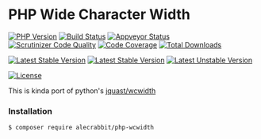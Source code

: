 # PHP Wide Character Width

[![PHP Version](https://img.shields.io/packagist/php-v/alecrabbit/php-wcwidth.svg)](https://php.net)
[![Build Status](https://travis-ci.com/alecrabbit/php-wcwidth.svg?branch=master)](https://travis-ci.com/alecrabbit/php-wcwidth)
[![Appveyor Status](https://img.shields.io/appveyor/ci/alecrabbit/php-wcwidth.svg?label=appveyor)](https://ci.appveyor.com/project/alecrabbit/php-wcwidth/branch/master)
[![Scrutinizer Code Quality](https://scrutinizer-ci.com/g/alecrabbit/php-wcwidth/badges/quality-score.png?b=master)](https://scrutinizer-ci.com/g/alecrabbit/php-wcwidth/?branch=master)
[![Code Coverage](https://scrutinizer-ci.com/g/alecrabbit/php-wcwidth/badges/coverage.png?b=master)](https://scrutinizer-ci.com/g/alecrabbit/php-wcwidth/?branch=master)
[![Total Downloads](https://poser.pugx.org/alecrabbit/php-wcwidth/downloads)](https://packagist.org/packages/alecrabbit/php-wcwidth)

[![Latest Stable Version](https://poser.pugx.org/alecrabbit/php-wcwidth/v/stable)](https://packagist.org/packages/alecrabbit/php-wcwidth)
[![Latest Stable Version](https://img.shields.io/packagist/v/alecrabbit/php-wcwidth.svg)](https://packagist.org/packages/alecrabbit/php-wcwidth)
[![Latest Unstable Version](https://poser.pugx.org/alecrabbit/php-wcwidth/v/unstable)](https://packagist.org/packages/alecrabbit/php-wcwidth)

[![License](https://poser.pugx.org/alecrabbit/php-wcwidth/license)](https://packagist.org/packages/alecrabbit/php-wcwidth)

This is kinda port of python's [jquast/wcwidth](https://github.com/jquast/wcwidth)

### Installation

```bash
$ composer require alecrabbit/php-wcwidth
```